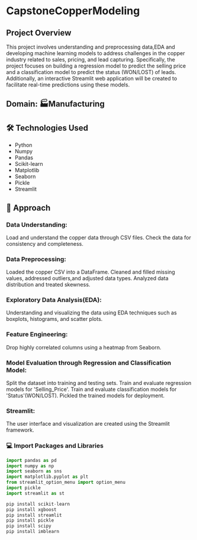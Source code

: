 # CapstoneCopperModeling

## Project Overview
This project involves understanding and preprocessing data,EDA and developing machine learning models to address challenges in the copper industry related to sales, pricing, and lead capturing. Specifically, the project focuses on building a regression model to predict the selling price and a classification model to predict the status (WON/LOST) of leads. Additionally, an interactive Streamlit web application will be created to facilitate real-time predictions using these models.

## Domain: 🏭Manufacturing

## 🛠 Technologies Used
* Python
* Numpy
* Pandas
* Scikit-learn
* Matplotlib
* Seaborn
* Pickle
* Streamlit

## 📘 Approach

### Data Understanding:
Load and understand the copper data through CSV files.
Check the data for consistency and completeness.
### Data Preprocessing:
Loaded the copper CSV into a DataFrame.
Cleaned and filled missing values, addressed outliers,and adjusted data types.
Analyzed data distribution and treated skewness.
### Exploratory Data Analysis(EDA):
Understanding and visualizing the data using EDA techniques such as boxplots, histograms, and scatter plots.
### Feature Engineering:
Drop highly correlated columns using a heatmap from Seaborn.
### Model Evaluation through Regression and Classification Model:
Split the dataset into training and testing sets.
Train and evaluate regression models for 'Selling_Price'.
Train and evaluate classification models for 'Status'(WON/LOST).
Pickled the trained models for deployment.
### Streamlit:
The user interface and visualization are created using the Streamlit framework.

### 💻 Import Packages and Libraries
```python
import pandas as pd
import numpy as np
import seaborn as sns
import matplotlib.pyplot as plt
from streamlit_option_menu import option_menu
import pickle
import streamlit as st

pip install scikit-learn 
pip install xgboost 
pip install streamlit 
pip install pickle
pip install scipy
pip install imblearn
